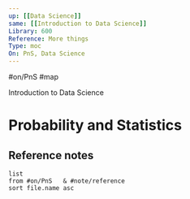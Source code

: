 ```yaml
---
up: [[Data Science]]
same: [[Introduction to Data Science]]
Library: 600
Reference: More things
Type: moc
On: PnS, Data Science
---
```

#on/PnS #map 


Introduction to Data Science


# Probability and Statistics

## Reference notes
```dataview
list
from #on/PnS   & #note/reference 
sort file.name asc
```



